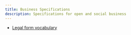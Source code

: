 ```yaml
---
title: Business Specifications
description: Specifications for open and social business
---
```


* [Legal form vocabulary](https://w3id.org/legal_form/)
